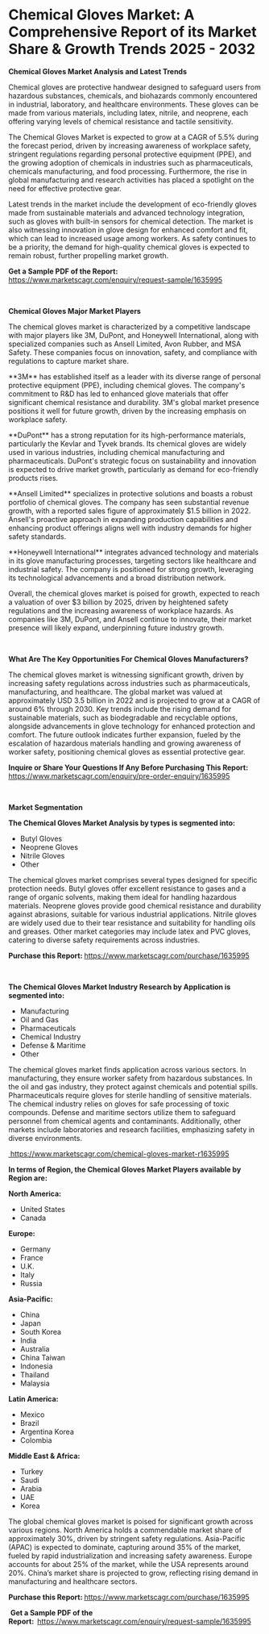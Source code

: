 <p><h1>Chemical Gloves Market: A Comprehensive Report of its Market Share & Growth Trends 2025 - 2032</h1></p><p><strong>Chemical Gloves Market Analysis and Latest Trends</strong></p>
<p><p>Chemical gloves are protective handwear designed to safeguard users from hazardous substances, chemicals, and biohazards commonly encountered in industrial, laboratory, and healthcare environments. These gloves can be made from various materials, including latex, nitrile, and neoprene, each offering varying levels of chemical resistance and tactile sensitivity.</p><p>The Chemical Gloves Market is expected to grow at a CAGR of 5.5% during the forecast period, driven by increasing awareness of workplace safety, stringent regulations regarding personal protective equipment (PPE), and the growing adoption of chemicals in industries such as pharmaceuticals, chemicals manufacturing, and food processing. Furthermore, the rise in global manufacturing and research activities has placed a spotlight on the need for effective protective gear.</p><p>Latest trends in the market include the development of eco-friendly gloves made from sustainable materials and advanced technology integration, such as gloves with built-in sensors for chemical detection. The market is also witnessing innovation in glove design for enhanced comfort and fit, which can lead to increased usage among workers. As safety continues to be a priority, the demand for high-quality chemical gloves is expected to remain robust, further propelling market growth.</p></p>
<p><strong>Get a Sample PDF of the Report:&nbsp;</strong> <a href="https://www.marketscagr.com/enquiry/request-sample/1635995?utm_campaign=2454&utm_medium=2&utm_source=Github&utm_content=ia&utm_term=15042025&utm_id=chemical-gloves">https://www.marketscagr.com/enquiry/request-sample/1635995</a></p>
<p>&nbsp;</p>
<p><strong>Chemical Gloves Major Market Players</strong></p>
<p><p>The chemical gloves market is characterized by a competitive landscape with major players like 3M, DuPont, and Honeywell International, along with specialized companies such as Ansell Limited, Avon Rubber, and MSA Safety. These companies focus on innovation, safety, and compliance with regulations to capture market share.</p><p>**3M** has established itself as a leader with its diverse range of personal protective equipment (PPE), including chemical gloves. The company's commitment to R&D has led to enhanced glove materials that offer significant chemical resistance and durability. 3M's global market presence positions it well for future growth, driven by the increasing emphasis on workplace safety.</p><p>**DuPont** has a strong reputation for its high-performance materials, particularly the Kevlar and Tyvek brands. Its chemical gloves are widely used in various industries, including chemical manufacturing and pharmaceuticals. DuPont's strategic focus on sustainability and innovation is expected to drive market growth, particularly as demand for eco-friendly products rises.</p><p>**Ansell Limited** specializes in protective solutions and boasts a robust portfolio of chemical gloves. The company has seen substantial revenue growth, with a reported sales figure of approximately $1.5 billion in 2022. Ansell's proactive approach in expanding production capabilities and enhancing product offerings aligns well with industry demands for higher safety standards.</p><p>**Honeywell International** integrates advanced technology and materials in its glove manufacturing processes, targeting sectors like healthcare and industrial safety. The company is positioned for strong growth, leveraging its technological advancements and a broad distribution network.</p><p>Overall, the chemical gloves market is poised for growth, expected to reach a valuation of over $3 billion by 2025, driven by heightened safety regulations and the increasing awareness of workplace hazards. As companies like 3M, DuPont, and Ansell continue to innovate, their market presence will likely expand, underpinning future industry growth.</p></p>
<p>&nbsp;</p>
<p><strong>What Are The Key Opportunities For Chemical Gloves Manufacturers?</strong></p>
<p><p>The chemical gloves market is witnessing significant growth, driven by increasing safety regulations across industries such as pharmaceuticals, manufacturing, and healthcare. The global market was valued at approximately USD 3.5 billion in 2022 and is projected to grow at a CAGR of around 6% through 2030. Key trends include the rising demand for sustainable materials, such as biodegradable and recyclable options, alongside advancements in glove technology for enhanced protection and comfort. The future outlook indicates further expansion, fueled by the escalation of hazardous materials handling and growing awareness of worker safety, positioning chemical gloves as essential protective gear.</p></p>
<p><strong>Inquire or Share Your Questions If Any Before Purchasing This Report:</strong> <a href="https://www.marketscagr.com/enquiry/pre-order-enquiry/1635995?utm_campaign=2454&utm_medium=2&utm_source=Github&utm_content=ia&utm_term=15042025&utm_id=chemical-gloves">https://www.marketscagr.com/enquiry/pre-order-enquiry/1635995</a></p>
<p>&nbsp;</p>
<p><strong>Market Segmentation</strong></p>
<p><strong>The Chemical Gloves Market Analysis by types is segmented into:</strong></p>
<p><ul><li>Butyl Gloves</li><li>Neoprene Gloves</li><li>Nitrile Gloves</li><li>Other</li></ul></p>
<p><p>The chemical gloves market comprises several types designed for specific protection needs. Butyl gloves offer excellent resistance to gases and a range of organic solvents, making them ideal for handling hazardous materials. Neoprene gloves provide good chemical resistance and durability against abrasions, suitable for various industrial applications. Nitrile gloves are widely used due to their tear resistance and suitability for handling oils and greases. Other market categories may include latex and PVC gloves, catering to diverse safety requirements across industries.</p></p>
<p><strong>Purchase this Report:&nbsp;</strong><a href="https://www.marketscagr.com/purchase/1635995?utm_campaign=2454&utm_medium=2&utm_source=Github&utm_content=ia&utm_term=15042025&utm_id=chemical-gloves">https://www.marketscagr.com/purchase/1635995</a></p>
<p>&nbsp;</p>
<p><strong>The Chemical Gloves Market Industry Research by Application is segmented into:</strong></p>
<p><ul><li>Manufacturing</li><li>Oil and Gas</li><li>Pharmaceuticals</li><li>Chemical Industry</li><li>Defense & Maritime</li><li>Other</li></ul></p>
<p><p>The chemical gloves market finds application across various sectors. In manufacturing, they ensure worker safety from hazardous substances. In the oil and gas industry, they protect against chemicals and potential spills. Pharmaceuticals require gloves for sterile handling of sensitive materials. The chemical industry relies on gloves for safe processing of toxic compounds. Defense and maritime sectors utilize them to safeguard personnel from chemical agents and contaminants. Additionally, other markets include laboratories and research facilities, emphasizing safety in diverse environments.</p></p>
<p><a href="https://www.marketscagr.com/chemical-gloves-market-r1635995?utm_campaign=2454&utm_medium=2&utm_source=Github&utm_content=ia&utm_term=15042025&utm_id=chemical-gloves">&nbsp;https://www.marketscagr.com/chemical-gloves-market-r1635995</a></p>
<p><strong>In terms of Region, the Chemical Gloves Market Players available by Region are:</strong></p>
<p>
    <p> <strong> North America: </strong>
        <ul>
            <li>United States</li>
            <li>Canada</li>
        </ul>
        </p> 
    <p> <strong> Europe: </strong>
        <ul>
            <li>Germany</li>
            <li>France</li>
            <li>U.K.</li>
            <li>Italy</li>
            <li>Russia</li>
        </ul>
        </p> 
    <p> <strong> Asia-Pacific: </strong>
        <ul>
            <li>China</li>
            <li>Japan</li>
            <li>South Korea</li>
            <li>India</li>
            <li>Australia</li>
            <li>China Taiwan</li>
            <li>Indonesia</li>
            <li>Thailand</li>
            <li>Malaysia</li>
        </ul>
        </p> 
    <p> <strong> Latin America: </strong>
        <ul>
            <li>Mexico</li>
            <li>Brazil</li>
            <li>Argentina Korea</li>
            <li>Colombia</li>
        </ul>
        </p> 
    <p> <strong> Middle East & Africa: </strong>
        <ul>
            <li>Turkey</li>
            <li>Saudi</li>
            <li>Arabia</li>
            <li>UAE</li>
            <li>Korea</li>
        </ul>
    </p>
    </p>
<p><p>The global chemical gloves market is poised for significant growth across various regions. North America holds a commendable market share of approximately 30%, driven by stringent safety regulations. Asia-Pacific (APAC) is expected to dominate, capturing around 35% of the market, fueled by rapid industrialization and increasing safety awareness. Europe accounts for about 25% of the market, while the USA represents around 20%. China’s market share is projected to grow, reflecting rising demand in manufacturing and healthcare sectors.</p></p>
<p><strong>Purchase this Report: </strong><a href="https://www.marketscagr.com/purchase/1635995?utm_campaign=2454&utm_medium=2&utm_source=Github&utm_content=ia&utm_term=15042025&utm_id=chemical-gloves">https://www.marketscagr.com/purchase/1635995</a></p>
<p>&nbsp;<strong>Get a Sample PDF of the Report:&nbsp;&nbsp;</strong><a href="https://www.marketscagr.com/enquiry/request-sample/1635995?utm_campaign=2454&utm_medium=2&utm_source=Github&utm_content=ia&utm_term=15042025&utm_id=chemical-gloves">https://www.marketscagr.com/enquiry/request-sample/1635995</a></p>
<p><strong></strong></p>
<p><p></p><p></p><p></p></p>